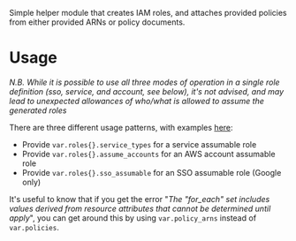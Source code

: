 Simple helper module that creates IAM roles, and attaches provided policies from either provided ARNs or policy documents.

# Usage

_N.B. While it is possible to use all three modes of operation in a single role definition (sso, service, and account, see below), it's not advised, and may lead to unexpected allowances of who/what is allowed to assume the generated roles_ <!--- MD036 -->

There are three different usage patterns, with examples [here](./examples/):

- Provide `var.roles{}.service_types` for a service assumable role
- Provide `var.roles{}.assume_accounts` for an AWS account assumable role
- Provide `var.roles{}.sso_assumable` for an SSO assumable role (Google only)

It's useful to know that if you get the error "_The "for_each" set includes values derived from resource attributes that cannot be determined until apply_", you can get around this by using `var.policy_arns` instead of `var.policies`.
